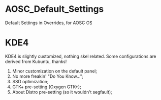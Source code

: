 AOSC_Default_Settings
=====================

Default Settings in Overrides, for AOSC OS

KDE4
=====================
KDE4 is slightly customized, nothing skel related. Some configurations are derived from Kubuntu, thanks!

1. Minor customization on the default panel;
2. No more freakin' "Do You Know...";
3. SSD optimization;
4. GTK+ pre-setting (Oxygen GTK+);
5. About Distro pre-setting (so it wouldn't segfault);